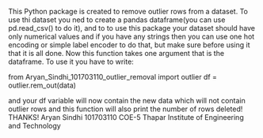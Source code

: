 This Python package is created to remove outlier rows from a dataset.
To use thi dataset you ned to create a pandas dataframe(you can use 
pd.read_csv() to do it), and to to use this package your dataset
should have only numerical values and if you have any strings
then you can use one hot encoding or simple label encoder to do that,
but make sure before using it that it is all done.
Now this function takes one argument that is the dataframe.
To use it you have to write:

from Aryan_Sindhi_101703110_outlier_removal import outlier
df = outlier.rem_out(data) 

and your df variable will now contain the new data which
will not contain outlier rows and this function will also
print the number of rows deleted!
THANKS!
Aryan Sindhi
101703110
COE-5
Thapar Institute of Engineering and Technology